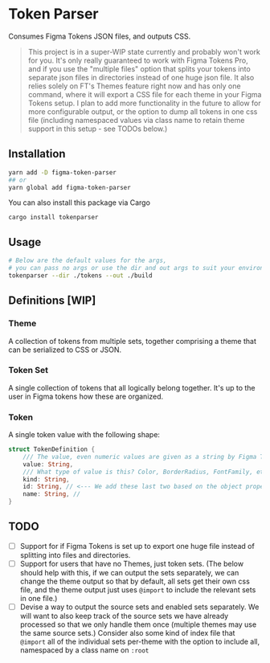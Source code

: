 # Token Parser
Consumes Figma Tokens JSON files, and outputs CSS.

> This project is in a super-WIP state currently and probably won't work for you. It's only really guaranteed to work with Figma Tokens Pro, and if you use the "multiple files" option that splits your tokens into separate json files in directories instead of one huge json file. It also relies solely on FT's Themes feature right now and has only one command, where it will export a CSS file for each theme in your Figma Tokens setup. I plan to add more functionality in the future to allow for more configurable output, or the option to dump all tokens in one css file (including namespaced values via class name to retain theme support in this setup - see TODOs below.)


## Installation
```bash
yarn add -D figma-token-parser
## or
yarn global add figma-token-parser
```

You can also install this package via Cargo
```
cargo install tokenparser
```

## Usage
```bash
# Below are the default values for the args, 
# you can pass no args or use the dir and out args to suit your environment
tokenparser --dir ./tokens --out ./build
```

## Definitions [WIP]
### Theme
A collection of tokens from multiple sets, together comprising a theme that can be serialized to CSS or JSON.

### Token Set
A single collection of tokens that all logically belong together. It's up to the user in Figma tokens how these are organized.

### Token 
A single token value with the following shape:

```rust
struct TokenDefinition {
	/// The value, even numeric values are given as a string by Figma Tokens
    value: String,
	/// What type of value is this? Color, BorderRadius, FontFamily, etc. (Key is `type` in raw data, but aliased to `kind` for Rust.)
    kind: String,
	id: String, // <--- We add these last two based on the object property names to help with lookups.
	name: String, //
}
```

## TODO
- [ ] Support for if Figma Tokens is set up to export one huge file instead of splitting into files and directories.
- [ ] Support for users that have no Themes, just token sets. (The below should help with this, if we can output the sets separately, we can change the theme output so that by default, all sets get their own css file, and the theme output just uses `@import` to include the relevant sets in one file.)
- [ ] Devise a way to output the source sets and enabled sets separately. We will want to also keep track of the source sets we have already processed so that we only handle them once (multiple themes may use the same source sets.) Consider also some kind of index file that `@import` all of the individual sets per-theme with the option to include all, namespaced by a class name on `:root`